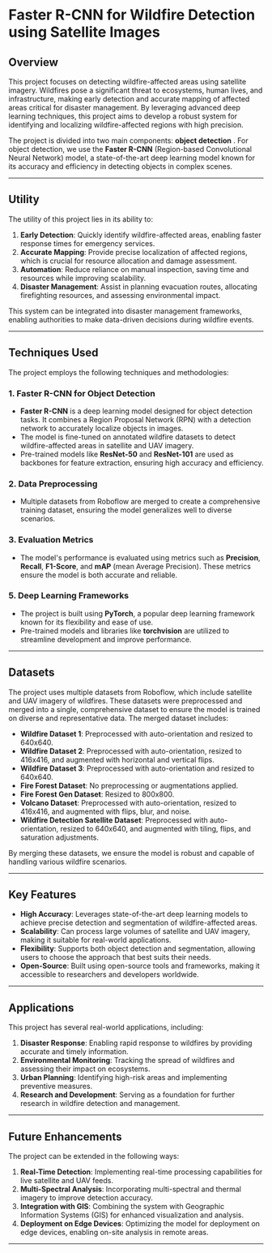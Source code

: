 # Faster R-CNN for Wildfire Detection using Satellite Images

## Overview
This project focuses on detecting  wildfire-affected areas using satellite  imagery. Wildfires pose a significant threat to ecosystems, human lives, and infrastructure, making early detection and accurate mapping of affected areas critical for disaster management. By leveraging advanced deep learning techniques, this project aims to develop a robust system for identifying and localizing wildfire-affected regions with high precision.

The project is divided into two main components: **object detection** . For object detection, we use the **Faster R-CNN** (Region-based Convolutional Neural Network) model, a state-of-the-art deep learning model known for its accuracy and efficiency in detecting objects in complex scenes.

---

## Utility
The utility of this project lies in its ability to:
1. **Early Detection**: Quickly identify wildfire-affected areas, enabling faster response times for emergency services.
2. **Accurate Mapping**: Provide precise localization of affected regions, which is crucial for resource allocation and damage assessment.
3. **Automation**: Reduce reliance on manual inspection, saving time and resources while improving scalability.
4. **Disaster Management**: Assist in planning evacuation routes, allocating firefighting resources, and assessing environmental impact.

This system can be integrated into disaster management frameworks, enabling authorities to make data-driven decisions during wildfire events.

---

## Techniques Used
The project employs the following techniques and methodologies:

### 1. **Faster R-CNN for Object Detection**
   - **Faster R-CNN** is a deep learning model designed for object detection tasks. It combines a Region Proposal Network (RPN) with a detection network to accurately localize objects in images.
   - The model is fine-tuned on annotated wildfire datasets to detect wildfire-affected areas in satellite and UAV imagery.
   - Pre-trained models like **ResNet-50** and **ResNet-101** are used as backbones for feature extraction, ensuring high accuracy and efficiency.

### 2. **Data Preprocessing**
   - Multiple datasets from Roboflow are merged to create a comprehensive training dataset, ensuring the model generalizes well to diverse scenarios.

### 3. **Evaluation Metrics**
   - The model's performance is evaluated using metrics such as **Precision**, **Recall**, **F1-Score**, and **mAP** (mean Average Precision). These metrics ensure the model is both accurate and reliable.

### 5. **Deep Learning Frameworks**
   - The project is built using **PyTorch**, a popular deep learning framework known for its flexibility and ease of use.
   - Pre-trained models and libraries like **torchvision** are utilized to streamline development and improve performance.

---

## Datasets
The project uses multiple datasets from Roboflow, which include satellite and UAV imagery of wildfires. These datasets were preprocessed and merged into a single, comprehensive dataset to ensure the model is trained on diverse and representative data. The merged dataset includes:
- **Wildfire Dataset 1**: Preprocessed with auto-orientation and resized to 640x640.
- **Wildfire Dataset 2**: Preprocessed with auto-orientation, resized to 416x416, and augmented with horizontal and vertical flips.
- **Wildfire Dataset 3**: Preprocessed with auto-orientation and resized to 640x640.
- **Fire Forest Dataset**: No preprocessing or augmentations applied.
- **Fire Forest Gen Dataset**: Resized to 800x800.
- **Volcano Dataset**: Preprocessed with auto-orientation, resized to 416x416, and augmented with flips, blur, and noise.
- **Wildfire Detection Satellite Dataset**: Preprocessed with auto-orientation, resized to 640x640, and augmented with tiling, flips, and saturation adjustments.

By merging these datasets, we ensure the model is robust and capable of handling various wildfire scenarios.

---

## Key Features
- **High Accuracy**: Leverages state-of-the-art deep learning models to achieve precise detection and segmentation of wildfire-affected areas.
- **Scalability**: Can process large volumes of satellite and UAV imagery, making it suitable for real-world applications.
- **Flexibility**: Supports both object detection and segmentation, allowing users to choose the approach that best suits their needs.
- **Open-Source**: Built using open-source tools and frameworks, making it accessible to researchers and developers worldwide.

---

## Applications
This project has several real-world applications, including:
1. **Disaster Response**: Enabling rapid response to wildfires by providing accurate and timely information.
2. **Environmental Monitoring**: Tracking the spread of wildfires and assessing their impact on ecosystems.
3. **Urban Planning**: Identifying high-risk areas and implementing preventive measures.
4. **Research and Development**: Serving as a foundation for further research in wildfire detection and management.

---

## Future Enhancements
The project can be extended in the following ways:
1. **Real-Time Detection**: Implementing real-time processing capabilities for live satellite and UAV feeds.
2. **Multi-Spectral Analysis**: Incorporating multi-spectral and thermal imagery to improve detection accuracy.
3. **Integration with GIS**: Combining the system with Geographic Information Systems (GIS) for enhanced visualization and analysis.
4. **Deployment on Edge Devices**: Optimizing the model for deployment on edge devices, enabling on-site analysis in remote areas.

---
